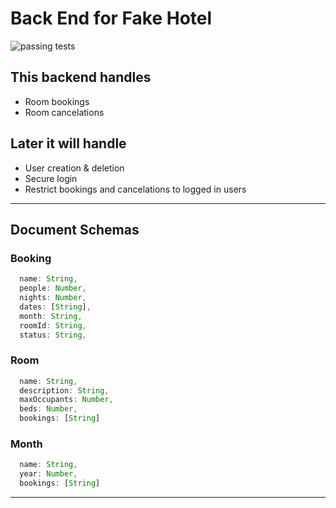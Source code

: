 # Back End for Fake Hotel
![passing tests](https://github.com/andrewdelamare/fake-hotel-be/actions/workflows/node.js.yml/badge.svg)
## This backend handles
- Room bookings
- Room cancelations

## Later it will handle
- User creation & deletion 
- Secure login 
- Restrict bookings and cancelations to logged in users

---
## Document Schemas
### Booking
```javascript
  name: String,
  people: Number,
  nights: Number,
  dates: [String],
  month: String,
  roomId: String,
  status: String,
```
### Room
```javascript
  name: String,
  description: String,
  maxOccupants: Number,
  beds: Number,
  bookings: [String]
```
### Month 
```javascript
  name: String,
  year: Number,
  bookings: [String]
```
---